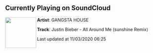 ## Currently Playing on SoundCloud

[<img align="left" width="100" src="https://i1.sndcdn.com/artworks-uHEVvnbakW5AWMGA-Nsogjw-t50x50.jpg">](https://soundcloud.com/gangsta-house-rowdy/justin-bieber-all-around-me-sunshine-remix)

**Artist**: GANGSTA HOUSE 

**Track**: Justin Bieber - All Around Me (sunshine Remix)

Last updated at 11/03/2020 06:25
